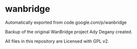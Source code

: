 # wanbridge
Automatically exported from code.google.com/p/wanbridge

Backup of the original WanBridge project Ady Degany created.

All files in this repository are Licensed with GPL v2.
